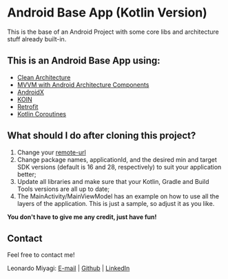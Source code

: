 # Android Base App (Kotlin Version)
This is the base of an Android Project with some core libs and architecture stuff already built-in.
## This is an Android Base App using:
* [Clean Architecture](https://medium.com/@dmilicic/a-detailed-guide-on-developing-android-apps-using-the-clean-architecture-pattern-d38d71e94029)
* [MVVM with Android Architecture Components](https://developer.android.com/jetpack/guide)
* [AndroidX](https://developer.android.com/jetpack/androidx/)
* [KOIN](https://github.com/InsertKoinIO/koin)
* [Retrofit](http://square.github.io/retrofit/)
* [Kotlin Coroutines](https://github.com/Kotlin/kotlinx.coroutines)

## What should I do after cloning this project?
1. Change your [remote-url](https://help.github.com/articles/changing-a-remote-s-url/)
2. Change package names, applicationId, and the desired min and target SDK versions (default is 16 and 28, respectively) to suit your application better;
3. Update all libraries and make sure that your Kotlin, Gradle and Build Tools versions are all up to date;
4. The MainActivity/MainViewModel has an example on how to use all the layers of the application. This is just a sample, so adjust it as you like.

**You don't have to give me any credit, just have fun!**

## Contact
Feel free to contact me!

Leonardo Miyagi: [E-mail](mailto:leonardomiyagi@gmail.com) | [Github](https://github.com/lmiyagi) | [LinkedIn](https://www.linkedin.com/in/lmiyagi)

